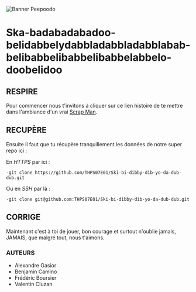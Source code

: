 ![Banner Peepoodo](https://peepoodo.github.io/peepoodo-box/logo.png)

# Ska-badabadabadoo-belidabbelydabbladabbladabblabab-belibabbelibabbelibabbelabbelo-doobelidoo

## RESPIRE

Pour commencer nous t'invitons à cliquer sur ce lien histoire de te mettre dans l'ambiance d'un vrai [Scrap Man](https://www.youtube.com/watch?v=Hy8kmNEo1i8).

## RECUPÈRE

Ensuite il faut que tu récupère tranquillement les données de notre super repo ici :

 En *HTTPS* par ici :

    -git clone https://github.com/THPS07E01/Ski-bi-dibby-dib-yo-da-dub-dub.git
    
 Ou en *SSH* par là :
    
    -git clone git@github.com:THPS07E01/Ski-bi-dibby-dib-yo-da-dub-dub.git
    
## CORRIGE

Maintenant c'est à toi de jouer, bon courage et surtout n'oublie jamais, JAMAIS, que malgré tout, nous t'aimons.

### AUTEURS

 - Alexandre Gasior
 - Benjamin Camino
 - Frédéric Boursier
 - Valentin Cluzan
